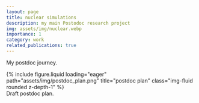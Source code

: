 ```yaml
---
layout: page
title: nuclear simulations
description: my main Postodoc research project
img: assets/img/nuclear.webp
importance: 1
category: work
related_publications: true
---
```


My postdoc journey.

<div class="row">
    {% include figure.liquid loading="eager" path="assets/img/postdoc_plan.png" title="postdoc plan" class="img-fluid rounded z-depth-1" %}
</div>
<div class="caption">
    Draft postdoc plan.
</div>

